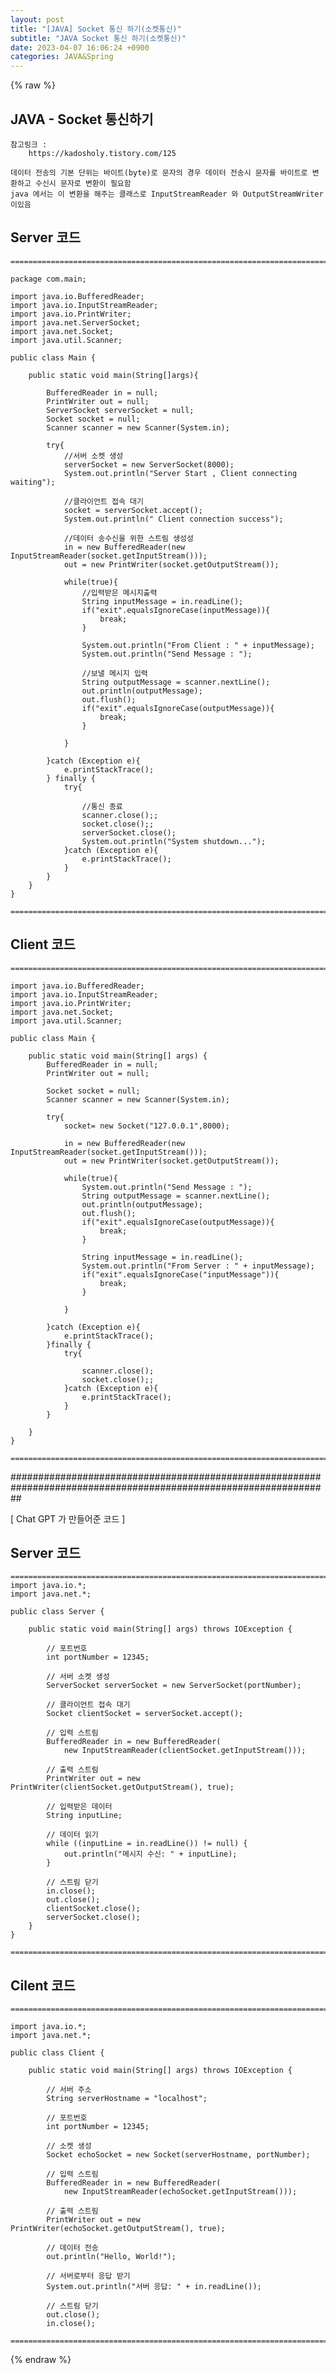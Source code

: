 ```yaml
---  
layout: post  
title: "[JAVA] Socket 통신 하기(소켓통신)"  
subtitle: "JAVA Socket 통신 하기(소켓통신)"  
date: 2023-04-07 16:06:24 +0900  
categories: JAVA&Spring  
---  
```

{% raw %}  
## JAVA - Socket 통신하기  
  
	참고링크 :  
		https://kadosholy.tistory.com/125  
  
	데이터 전송의 기본 단위는 바이트(byte)로 문자의 경우 데이터 전송시 문자를 바이트로 변환하고 수신시 문자로 변환이 필요함  
	java 에서는 이 변환을 해주는 클래스로 InputStreamReader 와 OutputStreamWriter 이있음  
  
## Server 코드  
  
	=================================================================================================================  
  
	package com.main;  
  
	import java.io.BufferedReader;  
	import java.io.InputStreamReader;  
	import java.io.PrintWriter;  
	import java.net.ServerSocket;  
	import java.net.Socket;  
	import java.util.Scanner;  
  
	public class Main {  
  
		public static void main(String[]args){  
  
			BufferedReader in = null;  
			PrintWriter out = null;  
			ServerSocket serverSocket = null;  
			Socket socket = null;  
			Scanner scanner = new Scanner(System.in);  
  
			try{  
				//서버 소켓 생성  
				serverSocket = new ServerSocket(8000);  
				System.out.println("Server Start , Client connecting waiting");  
  
				//클라이언트 접속 대기  
				socket = serverSocket.accept();  
				System.out.println(" Client connection success");  
  
				//데이터 송수신을 위한 스트림 생성성  
				in = new BufferedReader(new InputStreamReader(socket.getInputStream()));  
				out = new PrintWriter(socket.getOutputStream());  
  
				while(true){  
					//입력받은 메시지출력  
					String inputMessage = in.readLine();  
					if("exit".equalsIgnoreCase(inputMessage)){  
						break;  
					}  
  
					System.out.println("From Client : " + inputMessage);  
					System.out.println("Send Message : ");  
  
					//보낼 메시지 입력  
					String outputMessage = scanner.nextLine();  
					out.println(outputMessage);  
					out.flush();  
					if("exit".equalsIgnoreCase(outputMessage)){  
						break;  
					}  
  
				}  
  
			}catch (Exception e){  
				e.printStackTrace();  
			} finally {  
				try{  
  
					//통신 종료  
					scanner.close();;  
					socket.close();;  
					serverSocket.close();  
					System.out.println("System shutdown...");  
				}catch (Exception e){  
					e.printStackTrace();  
				}  
			}  
		}  
	}  
  
	=================================================================================================================  
  
## Client 코드  
  
	=================================================================================================================  
  
	import java.io.BufferedReader;  
	import java.io.InputStreamReader;  
	import java.io.PrintWriter;  
	import java.net.Socket;  
	import java.util.Scanner;  
  
	public class Main {  
  
		public static void main(String[] args) {  
			BufferedReader in = null;  
			PrintWriter out = null;  
  
			Socket socket = null;  
			Scanner scanner = new Scanner(System.in);  
  
			try{  
				socket= new Socket("127.0.0.1",8000);  
  
				in = new BufferedReader(new InputStreamReader(socket.getInputStream()));  
				out = new PrintWriter(socket.getOutputStream());  
  
				while(true){  
					System.out.println("Send Message : ");  
					String outputMessage = scanner.nextLine();  
					out.println(outputMessage);  
					out.flush();  
					if("exit".equalsIgnoreCase(outputMessage)){  
						break;  
					}  
  
					String inputMessage = in.readLine();  
					System.out.println("From Server : " + inputMessage);  
					if("exit".equalsIgnoreCase("inputMessage")){  
						break;  
					}  
  
				}  
  
			}catch (Exception e){  
				e.printStackTrace();  
			}finally {  
				try{  
  
					scanner.close();  
					socket.close();;  
				}catch (Exception e){  
					e.printStackTrace();  
				}  
			}  
  
		}  
	}  
  
	=================================================================================================================  
  
##################################################################################################################  
  
[ Chat GPT 가 만들어준 코드 ]  
  
## Server 코드  
  
	=================================================================================================================  
	import java.io.*;  
	import java.net.*;  
  
	public class Server {  
  
		public static void main(String[] args) throws IOException {  
  
			// 포트번호  
			int portNumber = 12345;  
  
			// 서버 소켓 생성  
			ServerSocket serverSocket = new ServerSocket(portNumber);  
  
			// 클라이언트 접속 대기  
			Socket clientSocket = serverSocket.accept();  
  
			// 입력 스트림  
			BufferedReader in = new BufferedReader(  
				new InputStreamReader(clientSocket.getInputStream()));  
  
			// 출력 스트림  
			PrintWriter out = new PrintWriter(clientSocket.getOutputStream(), true);  
  
			// 입력받은 데이터  
			String inputLine;  
  
			// 데이터 읽기  
			while ((inputLine = in.readLine()) != null) {  
				out.println("메시지 수신: " + inputLine);  
			}  
  
			// 스트림 닫기  
			in.close();  
			out.close();  
			clientSocket.close();  
			serverSocket.close();  
		}  
	}  
  
	=================================================================================================================  
  
## Cilent 코드  
  
	=================================================================================================================  
  
	import java.io.*;  
	import java.net.*;  
  
	public class Client {  
  
		public static void main(String[] args) throws IOException {  
  
			// 서버 주소  
			String serverHostname = "localhost";  
  
			// 포트번호  
			int portNumber = 12345;  
  
			// 소켓 생성  
			Socket echoSocket = new Socket(serverHostname, portNumber);  
  
			// 입력 스트림  
			BufferedReader in = new BufferedReader(  
				new InputStreamReader(echoSocket.getInputStream()));  
  
			// 출력 스트림  
			PrintWriter out = new PrintWriter(echoSocket.getOutputStream(), true);  
  
			// 데이터 전송  
			out.println("Hello, World!");  
  
			// 서버로부터 응답 받기  
			System.out.println("서버 응답: " + in.readLine());  
  
			// 스트림 닫기  
			out.close();  
			in.close();  
  
	=================================================================================================================  
{% endraw %}